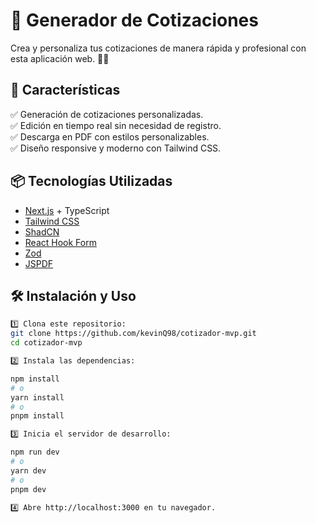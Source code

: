 # 📝 Generador de Cotizaciones

Crea y personaliza tus cotizaciones de manera rápida y profesional con esta aplicación web. 💼📄  

## 🚀 Características

✅ Generación de cotizaciones personalizadas.  
✅ Edición en tiempo real sin necesidad de registro.  
✅ Descarga en PDF con estilos personalizables.  
✅ Diseño responsive y moderno con Tailwind CSS.  

## 📦 Tecnologías Utilizadas

- [Next.js](https://nextjs.org) + TypeScript  
- [Tailwind CSS](https://tailwindcss.com)  
- [ShadCN](https://ui.shadcn.com)  
- [React Hook Form](https://react-hook-form.com)  
- [Zod](https://zod.dev)  
- [JSPDF](https://parall.ax/products/jspdf)  

## 🛠 Instalación y Uso

```bash
1️⃣ Clona este repositorio:  
git clone https://github.com/kevinQ98/cotizador-mvp.git
cd cotizador-mvp

2️⃣ Instala las dependencias:

npm install
# o
yarn install
# o
pnpm install

3️⃣ Inicia el servidor de desarrollo:

npm run dev
# o
yarn dev
# o
pnpm dev

4️⃣ Abre http://localhost:3000 en tu navegador.